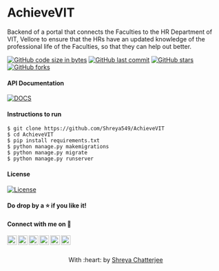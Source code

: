 # AchieveVIT
Backend of a portal that connects the Faculties to the HR Department of VIT, Vellore to ensure that the HRs have an updated knowledge of the professional life of the Faculties, so that they can help out better.

[![GitHub code size in bytes](https://img.shields.io/github/languages/code-size/Shreya549/AchieveVIT?logo=github&style=social)](https://github.com/Shreya548/) [![GitHub last commit](https://img.shields.io/github/last-commit/Shreya549/AchieveVIT?style=social&logo=git)](https://github.com/Shreya549/) [![GitHub stars](https://img.shields.io/github/stars/Shreya549/AchieveVIT?style=social)](https://github.com/Shreya549/AchieveVIT/stargazers) [![GitHub forks](https://img.shields.io/github/forks/Shreya549/AchieveVIT?style=social&logo=git)](https://github.com/Shreya549/AchieveVIT/network)


#### API Documentation
[![DOCS](https://img.shields.io/badge/Documentation-see%20docs-green?style=flat-square&logo=appveyor)](https://documenter.getpostman.com/view/7941616/TVKFyFwb) 

#### Instructions to run
```
$ git clone https://github.com/Shreya549/AchieveVIT
$ cd AchieveVIT
$ pip install requirements.txt
$ python manage.py makemigrations
$ python manage.py migrate
$ python manage.py runserver
```

#### License
[![License](http://img.shields.io/:license-mit-blue.svg?style=flat-square)](http://badges.mit-license.org)
#### Do drop by a :star: if you like it!
#### Connect with me on :smiling_face_with_three_hearts:
<a href="https://twitter.com/shreyaaaaaaaaa_">
  <img align="left" alt="Shreya's Twitter" width="22px" src="https://cdn.jsdelivr.net/npm/simple-icons@v3/icons/twitter.svg" />
</a>
<a href="https://www.linkedin.com/in/shreyachatterjee05/">
  <img align="left" alt="Shreya's LinkedIn" width="22px" src="https://cdn.jsdelivr.net/npm/simple-icons@v3/icons/linkedin.svg" />
</a>
<a href="https://github.com/Shreya549">
  <img align="left" alt="Shreya's Github" width="22px" src="https://cdn.jsdelivr.net/npm/simple-icons@v3/icons/github.svg" />
</a>
<a href="https://www.instagram.com/the_strange_concoction/">
  <img align="left" alt="Shreya's Instagram" width="22px" src="https://cdn.jsdelivr.net/npm/simple-icons@v3/icons/instagram.svg" />
</a>
<a href="https://www.facebook.com/shreya.chatterjee.31105674">
  <img align="left" alt="Shreya's Facebook" width="22px" src="https://cdn.jsdelivr.net/npm/simple-icons@v3/icons/facebook.svg" />
</a>
<a href="https://www.hackerrank.com/shreyachatterje2">
  <img align="left" alt="Shreya's Hackerrank" width="22px" src="https://cdn.jsdelivr.net/npm/simple-icons@v3/icons/hackerrank.svg" />
</a>
<br><br>

<p align="center">
	With :heart: by <a href="" target="_blank">Shreya Chatterjee</a>
</p>
